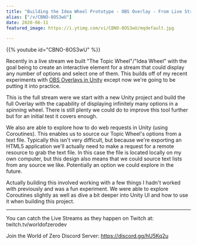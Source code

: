 ```yaml
---
title: "Building the Idea Wheel Prototype - OBS Overlay - From Live Stream"
alias: ["/v/CBNO-8OS3wU"]
date: 2020-06-11
featured_image: https://i.ytimg.com/vi/CBNO-8OS3wU/mqdefault.jpg

---
```


{{% youtube id="CBNO-8OS3wU" %}}

Recently in a live stream we built "The Topic Wheel"/"Idea Wheel" with the goal being to create an interactive element for a stream that could display any number of options and select one of them. This builds off of my recent experiments with [OBS Overlays in Unity](https://youtu.be/940uUL0Nvwc) except now we're going to be putting it into practice.

This is the full stream were we start with a new Unity project and build the full Overlay with the capability of displaying infinitely many options in a spinning wheel. There is still plenty we could do to improve this tool further but for an initial test it covers enough.

We also are able to explore how to do web requests in Unity (using Coroutines). This enables us to source our Topic Wheel's options from a text file. Typically this isn't very difficult, but because we're exporting an HTML5 application we'll actually need to make a request for a remote resource to grab the text file. In this case the file is located locally on my own computer, but this design also means that we could source text lists from any source we like. Potentially an option we could explore in the future.

Actually building this involved working with a few things I hadn't worked with previously and was a fun experiment. We were able to explore Coroutines slightly as well as dive a bit deeper into Unity UI and how to use it when building this project.

***

You can catch the Live Streams as they happen on Twitch at: twitch.tv/worldofzerodev

Join the World of Zero Discord Server: https://discord.gg/hU5Kq2u